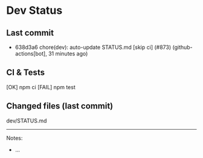 # Dev Status

## Last commit
- 638d3a6 chore(dev): auto-update STATUS.md [skip ci] (#873) (github-actions[bot], 31 minutes ago)
## CI & Tests
[OK] npm ci
[FAIL] npm test

## Changed files (last commit)
dev/STATUS.md

---
Notes:
- ...
